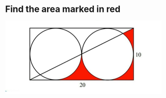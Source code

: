 # Find the area marked in red

<img src="https://github.com/xaoccc/python/blob/main/Find_the_red_area/3b4f1df08d4ba20a43362fa3f6270c15.jpg" />
